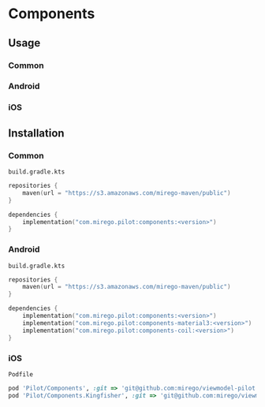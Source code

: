# Components

## Usage
### Common


### Android


### iOS

## Installation
### Common
`build.gradle.kts`
```kotlin
repositories {
    maven(url = "https://s3.amazonaws.com/mirego-maven/public")
}

dependencies {
    implementation("com.mirego.pilot:components:<version>")
}
```
### Android
`build.gradle.kts`
```kotlin
repositories {
    maven(url = "https://s3.amazonaws.com/mirego-maven/public")
}

dependencies {
    implementation("com.mirego.pilot:components:<version>")
    implementation("com.mirego.pilot:components-material3:<version>")
    implementation("com.mirego.pilot:components-coil:<version>")
}
```

### iOS
`Podfile`
```ruby
pod 'Pilot/Components', :git => 'git@github.com:mirego/viewmodel-pilot.git', :tag => '<version>', :inhibit_warnings => true
pod 'Pilot/Components.Kingfisher', :git => 'git@github.com:mirego/viewmodel-pilot.git', :tag => '<version>', :inhibit_warnings => true
```